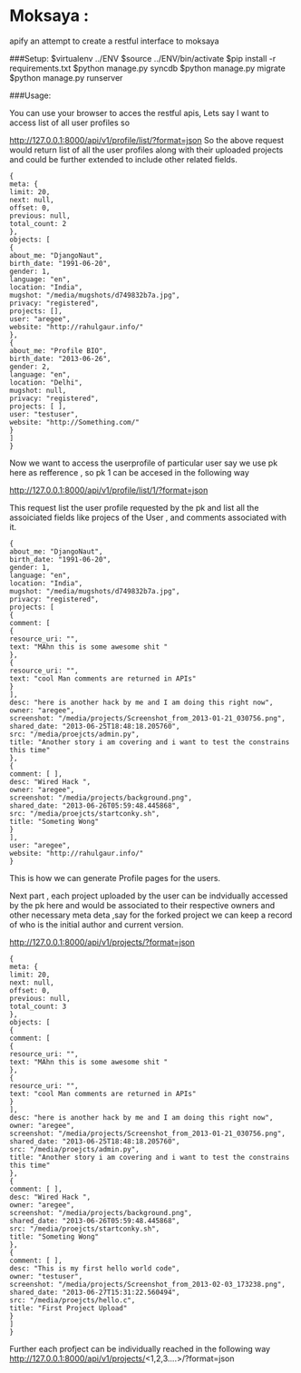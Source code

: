 Moksaya :
======================================================================

apify an attempt to create a restful interface to moksaya 


###Setup:
    $virtualenv ../ENV
    $source ../ENV/bin/activate
    $pip install -r requirements.txt
    $python manage.py syncdb
    $python manage.py migrate	
    $python manage.py runserver

###Usage:

You can use your browser to acces the restful apis,
Lets say I want to access list of all user profiles so 

http://127.0.0.1:8000/api/v1/profile/list/?format=json 
So the above request would return list of all the user profiles along with their uploaded projects and could be further extended to include other related fields. 

	{
	meta: {
	limit: 20,
	next: null,
	offset: 0,
	previous: null,
	total_count: 2
	},
	objects: [
	{
	about_me: "DjangoNaut",
	birth_date: "1991-06-20",
	gender: 1,
	language: "en",
	location: "India",
	mugshot: "/media/mugshots/d749832b7a.jpg",
	privacy: "registered",
	projects: [],
	user: "aregee",
	website: "http://rahulgaur.info/"
	},
	{
	about_me: "Profile BIO",
	birth_date: "2013-06-26",
	gender: 2,
	language: "en",
	location: "Delhi",
	mugshot: null,
	privacy: "registered",
	projects: [ ],
	user: "testuser",
	website: "http://Something.com/"
	}
	]
	}

Now we want to access the userprofile of particular user say we use pk here as refference , so pk 1 can be accesed in the following way

http://127.0.0.1:8000/api/v1/profile/list/1/?format=json 

This request list the user profile requested by the pk and list all the assoiciated fields like projecs of the User , and comments associated with it.


	{
	about_me: "DjangoNaut",
	birth_date: "1991-06-20",
	gender: 1,
	language: "en",
	location: "India",
	mugshot: "/media/mugshots/d749832b7a.jpg",
	privacy: "registered",
	projects: [
	{
	comment: [
	{
	resource_uri: "",
	text: "MAhn this is some awesome shit "
	},
	{
	resource_uri: "",
	text: "cool Man comments are returned in APIs"
	}
	],
	desc: "here is another hack by me and I am doing this right now",
	owner: "aregee",
	screenshot: "/media/projects/Screenshot_from_2013-01-21_030756.png",
	shared_date: "2013-06-25T18:48:18.205760",
	src: "/media/proejcts/admin.py",
	title: "Another story i am covering and i want to test the constrains this time"
	},
	{
	comment: [ ],
	desc: "Wired Hack ",
	owner: "aregee",
	screenshot: "/media/projects/background.png",
	shared_date: "2013-06-26T05:59:48.445868",
	src: "/media/proejcts/startconky.sh",
	title: "Someting Wong"
	}
	],
	user: "aregee",
	website: "http://rahulgaur.info/"
	}


This is how we can generate Profile pages for the users.

Next part , each project uploaded by the user can be indvidually accessed by the pk here and would be associated to their respective owners and other necessary meta deta ,say for the forked project we can keep a record of who is the initial author and current version.


http://127.0.0.1:8000/api/v1/projects/?format=json

	{
	meta: {
	limit: 20,
	next: null,
	offset: 0,
	previous: null,
	total_count: 3
	},
	objects: [
	{
	comment: [
	{
	resource_uri: "",
	text: "MAhn this is some awesome shit "
	},
	{
	resource_uri: "",
	text: "cool Man comments are returned in APIs"
	}
	],
	desc: "here is another hack by me and I am doing this right now",
	owner: "aregee",
	screenshot: "/media/projects/Screenshot_from_2013-01-21_030756.png",
	shared_date: "2013-06-25T18:48:18.205760",
	src: "/media/proejcts/admin.py",
	title: "Another story i am covering and i want to test the constrains this time"
	},
	{
	comment: [ ],
	desc: "Wired Hack ",
	owner: "aregee",
	screenshot: "/media/projects/background.png",
	shared_date: "2013-06-26T05:59:48.445868",
	src: "/media/proejcts/startconky.sh",
	title: "Someting Wong"
	},
	{
	comment: [ ],
	desc: "This is my first hello world code",
	owner: "testuser",
	screenshot: "/media/projects/Screenshot_from_2013-02-03_173238.png",
	shared_date: "2013-06-27T15:31:22.560494",
	src: "/media/proejcts/hello.c",
	title: "First Project Upload"
	}
	]
	}


Further each profject can be individually reached in the following way 
http://127.0.0.1:8000/api/v1/projects/<1,2,3....>/?format=json


